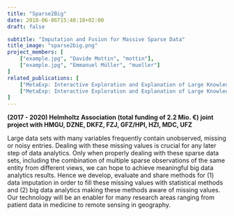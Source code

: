 ```yaml
---
title: "Sparse2Big"
date: 2018-06-06T15:48:18+02:00
draft: false

subtitle: "Imputation and Fusion for Massive Sparse Data"
title_image: "sparse2big.png"
project_members: [
    ["example.jpg", "Davide Mottin", "mottin"],
    ["example.jpg", "Emmanuel Müller", "mueller"]
]
related_publications: [
    ["MetaExp: Interactive Exploration and Explanation of Large Knowledge Graphs", "metaexp"],
    ["MetaExp: Interactive Exploration and Explanation of Large Knowledge Graphs", "metaexp"]
]
---
```

**(2017 - 2020) Helmholtz Association (total funding of 2.2 Mio. €)
joint project with HMGU, DZNE, DKFZ, FZJ, GFZ/HPI, HZI, MDC, UFZ**

Large data sets with many variables frequently contain unobserved, missing or noisy entries. Dealing with these missing values is crucial for any later step of data analytics. Only when properly dealing with these sparse data sets, including the combination of multiple sparse observations of the same entity from different views, we can hope to achieve meaningful big data analytics results. Hence we develop, evaluate and share methods for (1) data imputation in order to fill these missing values with statistical methods and (2) big data analytics making these methods aware of missing values. Our technology will be an enabler for many research areas ranging from patient data in medicine to remote sensing in geography.
